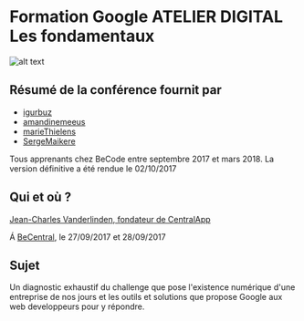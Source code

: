 # Formation Google ATELIER DIGITAL Les fondamentaux

![alt text](https://media.giphy.com/media/5NPhdqmyRxn8I/giphy.gif "Bisous !")

## Résumé de la conférence fournit par
* [igurbuz](https://github.com/igurbuz/)  
* [amandinemeeus](https://github.com/amandinemeeus/)  
* [marieThielens](https://github.com/marieThielens/)  
* [SergeMaikere](https://github.com/SergeMaikere/)  

Tous apprenants chez BeCode entre septembre 2017 et mars 2018.
La version définitive a été rendue le 02/10/2017


## Qui et où ?
[Jean-Charles Vanderlinden, fondateur de CentralApp](https://www.centralapp.com/)  

Á [BeCentral](https://www.facebook.com/becentral/), le 27/09/2017 et 28/09/2017  

## Sujet

Un diagnostic exhaustif du challenge que pose l'existence numérique d'une entreprise de nos jours et les outils et solutions que propose Google aux web developpeurs pour y répondre.